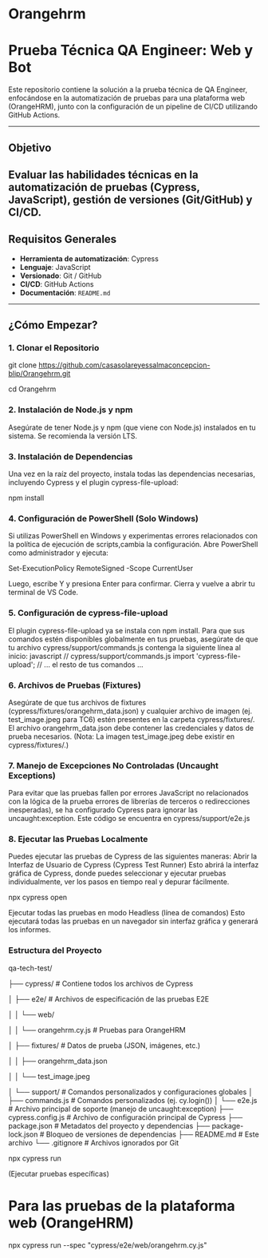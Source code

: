 # Orangehrm
# Prueba Técnica QA Engineer: Web y Bot

Este repositorio contiene la solución a la prueba técnica de QA Engineer, enfocándose en la automatización de pruebas para una plataforma web (OrangeHRM), junto con la configuración de un pipeline de CI/CD utilizando GitHub Actions.

---
## Objetivo
Evaluar las habilidades técnicas en la automatización de pruebas (Cypress, JavaScript), gestión de versiones (Git/GitHub) y CI/CD.
---
## Requisitos Generales

*   **Herramienta de automatización**: Cypress
*   **Lenguaje**: JavaScript
*   **Versionado**: Git / GitHub
*   **CI/CD**: GitHub Actions
*   **Documentación**: `README.md`
---
## ¿Cómo Empezar?
### 1. Clonar el Repositorio

git clone https://github.com/casasolareyessalmaconcepcion-blip/Orangehrm.git

cd Orangehrm
### 2. Instalación de Node.js y npm
Asegúrate de tener Node.js y npm (que viene con Node.js) instalados en tu sistema. Se recomienda la versión LTS.
### 3. Instalación de Dependencias
Una vez en la raíz del proyecto, instala todas las dependencias necesarias, incluyendo Cypress y el plugin cypress-file-upload:

npm install
### 4. Configuración de PowerShell (Solo Windows)
Si utilizas PowerShell en Windows y experimentas errores relacionados con la política de ejecución de scripts,cambia la configuración. Abre PowerShell como administrador y ejecuta:

Set-ExecutionPolicy RemoteSigned -Scope CurrentUser

Luego, escribe Y y presiona Enter para confirmar. Cierra y vuelve a abrir tu terminal de VS Code.

### 5. Configuración de cypress-file-upload
El plugin cypress-file-upload ya se instala con npm install. Para que sus comandos estén disponibles globalmente en tus pruebas, asegúrate de que tu archivo cypress/support/commands.js contenga la siguiente línea al inicio:
javascript
// cypress/support/commands.js
import 'cypress-file-upload';
// ... el resto de tus comandos ...

### 6. Archivos de Pruebas (Fixtures)
Asegúrate de que tus archivos de fixtures (cypress/fixtures/orangehrm_data.json) y cualquier archivo de imagen (ej. test_image.jpeg para TC6) estén presentes en la carpeta cypress/fixtures/. El archivo orangehrm_data.json debe contener las credenciales y datos de prueba necesarios.
(Nota: La imagen test_image.jpeg debe existir en cypress/fixtures/.)

### 7. Manejo de Excepciones No Controladas (Uncaught Exceptions)
Para evitar que las pruebas fallen por errores JavaScript no relacionados con la lógica de la prueba errores de librerías de terceros o redirecciones inesperadas), se ha configurado Cypress para ignorar las uncaught:exception. Este código se encuentra en cypress/support/e2e.js

### 8. Ejecutar las Pruebas Localmente
Puedes ejecutar las pruebas de Cypress de las siguientes maneras:
Abrir la Interfaz de Usuario de Cypress (Cypress Test Runner)
Esto abrirá la interfaz gráfica de Cypress, donde puedes seleccionar y ejecutar pruebas individualmente, ver los pasos en tiempo real y depurar fácilmente.

npx cypress open

Ejecutar todas las pruebas en modo Headless (línea de comandos)
Esto ejecutará todas las pruebas en un navegador sin interfaz gráfica y generará los informes.

### Estructura del Proyecto
qa-tech-test/

├── cypress/                  # Contiene todos los archivos de Cypress

│   ├── e2e/                  # Archivos de especificación de las pruebas E2E

│   │   └── web/

│   │       └── orangehrm.cy.js  # Pruebas para OrangeHRM

│   ├── fixtures/             # Datos de prueba (JSON, imágenes, etc.)

│   │   ├── orangehrm_data.json

│   │   └── test_image.jpeg

│   └── support/              # Comandos personalizados y configuraciones globales
│       ├── commands.js       # Comandos personalizados (ej. cy.login())
│       └── e2e.js            # Archivo principal de soporte (manejo de uncaught:exception)
├── cypress.config.js         # Archivo de configuración principal de Cypress
├── package.json              # Metadatos del proyecto y dependencias
├── package-lock.json         # Bloqueo de versiones de dependencias
├── README.md                 # Este archivo
└── .gitignore                # Archivos ignorados por Git

npx cypress run

(Ejecutar pruebas específicas)

# Para las pruebas de la plataforma web (OrangeHRM)

npx cypress run --spec "cypress/e2e/web/orangehrm.cy.js"
